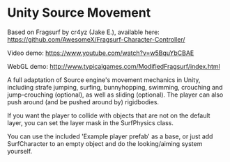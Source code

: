 # Unity Source Movement
Based on Fragsurf by cr4yz (Jake E.), available here: https://github.com/AwesomeX/Fragsurf-Character-Controller/

Video demo: https://www.youtube.com/watch?v=w5BquYbCBAE

WebGL demo: http://www.typicalgames.com/ModifiedFragsurf/index.html


A full adaptation of Source engine's movement mechanics in Unity, including strafe jumping, surfing, bunnyhopping, swimming, crouching and jump-crouching (optional), as well as sliding (optional). The player can also push around (and be pushed around by) rigidbodies.

If you want the player to collide with objects that are not on the default layer, you can set the layer mask in the SurfPhysics class.

You can use the included 'Example player prefab' as a base, or just add SurfCharacter to an empty object and do the looking/aiming system yourself.
